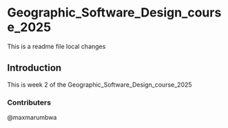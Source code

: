 # Geographic_Software_Design_course_2025

This is a readme file
local changes

## Introduction
This is week 2 of the Geographic_Software_Design_course_2025

### Contributers
@maxmarumbwa